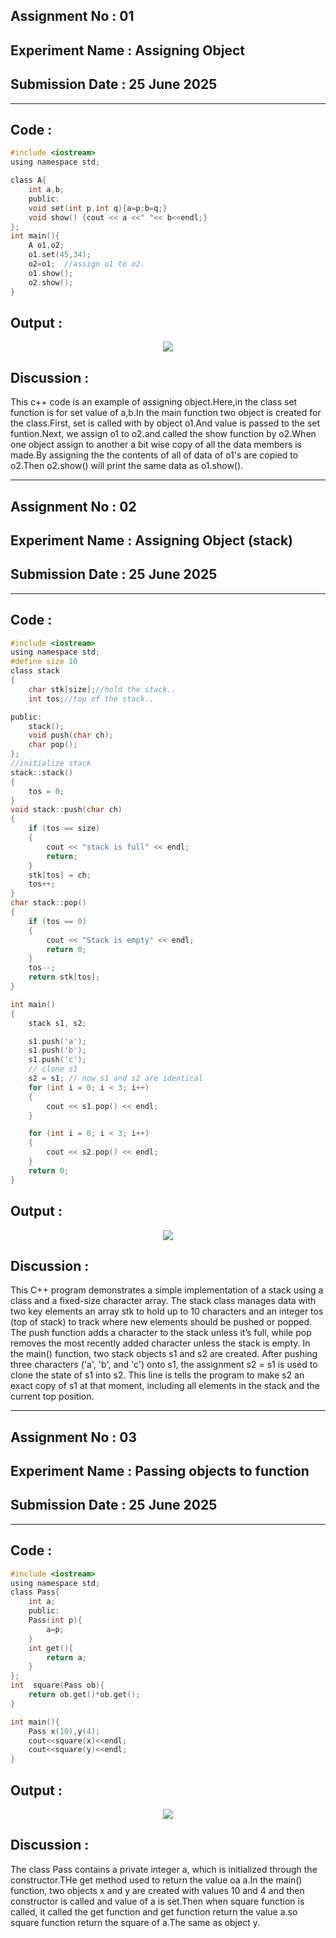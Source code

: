 ## **Assignment No : 01**
## **Experiment Name :  Assigning Object**
## **Submission Date : 25 June 2025**
----------

## **Code :**
```C
#include <iostream>
using namespace std;

class A{
    int a,b;
    public:
    void set(int p,int q){a=p;b=q;}
    void show() {cout << a <<" "<< b<<endl;}
};
int main(){
    A o1,o2;
    o1.set(45,34);
    o2=o1;  //assign o1 to o2.
    o1.show();
    o2.show();
}
```
## **Output :**
<p align="center">
<img src="https://github.com/user-attachments/assets/9e66e4e6-886f-4e48-a36c-a5329952deb7">

## **Discussion :**
This c++ code is an example of assigning object.Here,in the class set function is for set value of a,b.In the main function two object is created for the class.First, set is called with by object o1.And value is passed to the set funtion.Next, we assign o1 to o2.and called the show function by o2.When one object assign to another a bit wise copy of all the data members is made.By assigning the the contents of all of data of o1's are copied to o2.Then o2.show() will print the same data as o1.show().


-------------



## **Assignment No : 02**
## **Experiment Name :  Assigning Object (stack)**
## **Submission Date : 25 June 2025**
----------

## **Code :**
```C
#include <iostream>
using namespace std;
#define size 10
class stack
{
    char stk[size];//hold the stack..
    int tos;//top of the stack..

public:
    stack();
    void push(char ch);
    char pop();
};
//initialize stack
stack::stack()
{
    tos = 0;
}
void stack::push(char ch)
{
    if (tos == size)
    {
        cout << "stack is full" << endl;
        return;
    }
    stk[tos] = ch;
    tos++;
}
char stack::pop()
{
    if (tos == 0)
    {
        cout << "Stack is empty" << endl;
        return 0;
    }
    tos--;
    return stk[tos];
}

int main()
{
    stack s1, s2;

    s1.push('a');
    s1.push('b');
    s1.push('c');
    // clone s1
    s2 = s1; // now s1 and s2 are identical
    for (int i = 0; i < 3; i++)
    {
        cout << s1.pop() << endl;
    }

    for (int i = 0; i < 3; i++)
    {
        cout << s2.pop() << endl;
    }
    return 0;
}
```
## **Output :**
<p align="center">
<img src="https://github.com/user-attachments/assets/d340e68e-51b0-4382-a756-8de1438a8466">

## **Discussion :**
This C++ program demonstrates a simple implementation of a stack using a class and a fixed-size character array. The stack class manages data with two key elements an array stk to hold up to 10 characters and an integer tos (top of stack) to track where new elements should be pushed or popped. The push function adds a character to the stack unless it’s full, while pop removes the most recently added character unless the stack is empty. In the main() function, two stack objects s1 and s2 are created. After pushing three characters ('a', 'b', and 'c') onto s1, the assignment s2 = s1 is used to clone the state of s1 into s2. This line is tells the program to make s2 an exact copy of s1 at that moment, including all elements in the stack and the current top position.


------------------------------


## **Assignment No : 03**
## **Experiment Name :  Passing objects to function**
## **Submission Date : 25 June 2025**
----------

## **Code :**
```C
#include <iostream>
using namespace std;
class Pass{
    int a;
    public:
    Pass(int p){
        a=p;
    }
    int get(){
        return a;
    }
};
int  square(Pass ob){
    return ob.get()*ob.get();
}

int main(){
    Pass x(10),y(4);
    cout<<square(x)<<endl;
    cout<<square(y)<<endl;
}

```
## **Output :**
<p align="center">
<img src="https://github.com/user-attachments/assets/529e5dee-64b1-4c3f-b410-4c890da8c73e">

## **Discussion :**
The class Pass contains a private integer a, which is initialized through the constructor.THe get method used to return the value oa a.In the main() function, two objects x and y are created with values 10 and 4 and then constructor is called and value of a is set.Then when square function is called, it called the get function and get function return the value a.so square function return the square of a.The same as object y. 
